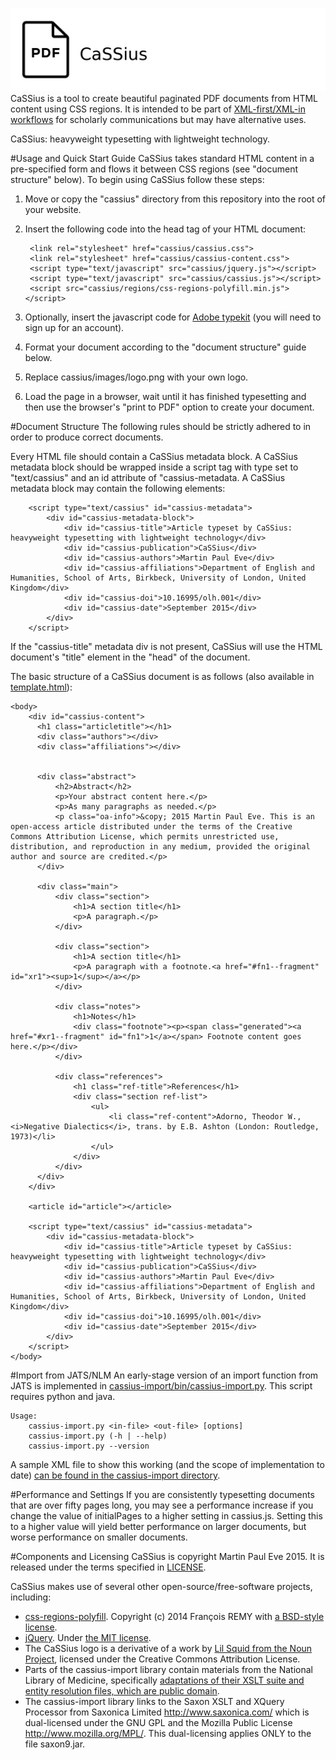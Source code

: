 ![CaSSiuS](cassius/images/logo.png?raw=true)
CaSSius is a tool to create beautiful paginated PDF documents from HTML content using CSS regions. It is intended to be part of [XML-first/XML-in workflows](https://www.martineve.com/2015/07/20/building-a-real-xml-first-workflow-for-scholarly-typesetting/) for scholarly communications but may have alternative uses.

CaSSius: heavyweight typesetting with lightweight technology.

#Usage and Quick Start Guide
CaSSius takes standard HTML content in a pre-specified form and flows it between CSS regions (see "document structure" below). To begin using CaSSius follow these steps:

1. Move or copy the "cassius" directory from this repository into the root of your website.
2. Insert the following code into the head tag of your HTML document:

        <link rel="stylesheet" href="cassius/cassius.css">
        <link rel="stylesheet" href="cassius/cassius-content.css">
        <script type="text/javascript" src="cassius/jquery.js"></script>
        <script type="text/javascript" src="cassius/cassius.js"></script>
        <script src="cassius/regions/css-regions-polyfill.min.js"></script>

3. Optionally, insert the javascript code for [Adobe typekit](https://typekit.com) (you will need to sign up for an account).
4. Format your document according to the "document structure" guide below.
5. Replace cassius/images/logo.png with your own logo.
6. Load the page in a browser, wait until it has finished typesetting and then use the browser's "print to PDF" option to create your document.

#Document Structure
The following rules should be strictly adhered to in order to produce correct documents.

Every HTML file should contain a CaSSius metadata block. A CaSSius metadata block should be wrapped inside a script tag with type set to "text/cassius" and an id attribute of "cassius-metadata. A CaSSius metadata block may contain the following elements:

        <script type="text/cassius" id="cassius-metadata">
            <div id="cassius-metadata-block">
                <div id="cassius-title">Article typeset by CaSSius: heavyweight typesetting with lightweight technology</div>
                <div id="cassius-publication">CaSSius</div>
                <div id="cassius-authors">Martin Paul Eve</div>
                <div id="cassius-affiliations">Department of English and Humanities, School of Arts, Birkbeck, University of London, United Kingdom</div>
                <div id="cassius-doi">10.16995/olh.001</div>
                <div id="cassius-date">September 2015</div>
            </div>
        </script>

If the "cassius-title" metadata div is not present, CaSSius will use the HTML document's "title" element in the "head" of the document.

The basic structure of a CaSSius document is as follows (also available in [template.html](template.html)):

    <body>
        <div id="cassius-content">
          <h1 class="articletitle"></h1>
          <div class="authors"></div>
          <div class="affiliations"></div>


          <div class="abstract">
              <h2>Abstract</h2>
              <p>Your abstract content here.</p>
              <p>As many paragraphs as needed.</p>
              <p class="oa-info">&copy; 2015 Martin Paul Eve. This is an open-access article distributed under the terms of the Creative Commons Attribution License, which permits unrestricted use, distribution, and reproduction in any medium, provided the original author and source are credited.</p>
          </div>

          <div class="main">
              <div class="section">
                  <h1>A section title</h1>
                  <p>A paragraph.</p>
              </div>

              <div class="section">
                  <h1>A section title</h1>
                  <p>A paragraph with a footnote.<a href="#fn1--fragment" id="xr1"><sup>1</sup></a></p>
              </div>

              <div class="notes">
                  <h1>Notes</h1>
                  <div class="footnote"><p><span class="generated"><a href="#xr1--fragment" id="fn1">1</a></span> Footnote content goes here.</p></div>
              </div>

              <div class="references">
                  <h1 class="ref-title">References</h1>
                  <div class="section ref-list">
                      <ul>
                          <li class="ref-content">Adorno, Theodor W., <i>Negative Dialectics</i>, trans. by E.B. Ashton (London: Routledge, 1973)</li>
                      </ul>
                  </div>
              </div>
          </div>
        </div>

        <article id="article"></article>

        <script type="text/cassius" id="cassius-metadata">
            <div id="cassius-metadata-block">
                <div id="cassius-title">Article typeset by CaSSius: heavyweight typesetting with lightweight technology</div>
                <div id="cassius-publication">CaSSius</div>
                <div id="cassius-authors">Martin Paul Eve</div>
                <div id="cassius-affiliations">Department of English and Humanities, School of Arts, Birkbeck, University of London, United Kingdom</div>
                <div id="cassius-doi">10.16995/olh.001</div>
                <div id="cassius-date">September 2015</div>
            </div>
        </script>
    </body>

#Import from JATS/NLM
An early-stage version of an import function from JATS is implemented in [cassius-import/bin/cassius-import.py](cassius-import/bin/cassius-import.py). This script requires python and java.

    Usage:
        cassius-import.py <in-file> <out-file> [options]
        cassius-import.py (-h | --help)
        cassius-import.py --version

A sample XML file to show this working (and the scope of implementation to date) [can be found in the cassius-import directory](cassius-import/sample.xml).

#Performance and Settings
If you are consistently typesetting documents that are over fifty pages long, you may see a performance increase if you change the value of initialPages to a higher setting in cassius.js. Setting this to a higher value will yield better performance on larger documents, but worse performance on smaller documents.

#Components and Licensing
CaSSius is copyright Martin Paul Eve 2015. It is released under the terms specified in [LICENSE](LICENSE).

CaSSius makes use of several other open-source/free-software projects, including:

* [css-regions-polyfill](https://github.com/FremyCompany/css-regions-polyfill). Copyright (c) 2014 François REMY with [a BSD-style license](https://github.com/FremyCompany/css-regions-polyfill/blob/master/LICENSE.md).
* [jQuery](https://jquery.org). Under [the MIT license](https://jquery.org/license/).
* The CaSSius logo is a derivative of a work by [Lil Squid from the Noun Project](https://thenounproject.com/search/?q=type&i=150037), licensed under the Creative Commons Attribution License.
* Parts of the cassius-import library contain materials from the National Library of Medicine, specifically [adaptations of their XSLT suite and entity resolution files, which are public domain](http://dtd.nlm.nih.gov/tools/tools.html).
* The cassius-import library links to the Saxon XSLT and XQuery Processor from Saxonica Limited <http://www.saxonica.com/> which is dual-licensed under the GNU GPL and the Mozilla Public License <http://www.mozilla.org/MPL/>. This dual-licensing applies ONLY to the file saxon9.jar.